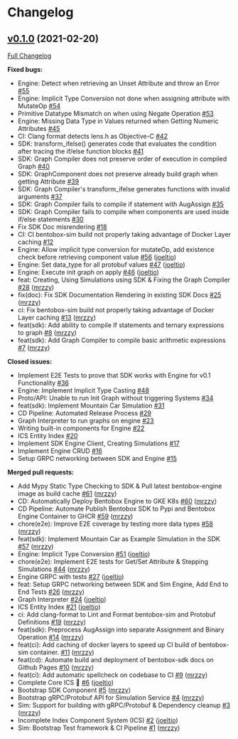 # Changelog

## [v0.1.0](https://github.com/bentobox-dev/bento-box/tree/v0.1.0) (2021-02-20)

[Full Changelog](https://github.com/bentobox-dev/bento-box/compare/84f9d1f6f8f61ea6d545e7a3598b8423d80b496e...v0.1.0)

**Fixed bugs:**

- Engine: Detect when retrieving an Unset Attribute and throw an Error [\#55](https://github.com/bentobox-dev/bento-box/issues/55)
- Engine: Implicit Type Conversion not done when assigning attribute with MutateOp [\#54](https://github.com/bentobox-dev/bento-box/issues/54)
- Primitive Datatype Mismatch on when using Negate Operation [\#53](https://github.com/bentobox-dev/bento-box/issues/53)
- Engine: Missing Data Type in Values returned when Getting Numeric Attributes [\#45](https://github.com/bentobox-dev/bento-box/issues/45)
- CI: Clang format detects lens.h as Objective-C [\#42](https://github.com/bentobox-dev/bento-box/issues/42)
- SDK: transform\_ifelse\(\) generates code that evaluates the condition after tracing the if/else function blocks [\#41](https://github.com/bentobox-dev/bento-box/issues/41)
- SDK: Graph Compiler does not preserve order of execution in compiled Graph [\#40](https://github.com/bentobox-dev/bento-box/issues/40)
- SDK: GraphComponent does not preserve already build graph when getting Attribute [\#39](https://github.com/bentobox-dev/bento-box/issues/39)
- SDK: Graph Compiler's transform\_ifelse generates functions with invalid arguments [\#37](https://github.com/bentobox-dev/bento-box/issues/37)
- SDK: Graph Compiler fails to compile if statement with AugAssign [\#35](https://github.com/bentobox-dev/bento-box/issues/35)
- SDK: Graph Compiler fails to compile when components are used inside if/else statements [\#30](https://github.com/bentobox-dev/bento-box/issues/30)
- Fix SDK Doc misrendering [\#18](https://github.com/bentobox-dev/bento-box/issues/18)
- CI: CI bentobox-sim build not properly taking advantage of Docker Layer caching [\#12](https://github.com/bentobox-dev/bento-box/issues/12)
- Engine: Allow implicit type conversion for mutateOp, add existence check before retrieving component value [\#56](https://github.com/bentobox-dev/bento-box/pull/56) ([joeltio](https://github.com/joeltio))
- Engine: Set data\_type for all protobuf values [\#47](https://github.com/bentobox-dev/bento-box/pull/47) ([joeltio](https://github.com/joeltio))
- Engine: Execute init graph on apply [\#46](https://github.com/bentobox-dev/bento-box/pull/46) ([joeltio](https://github.com/joeltio))
- feat: Creating, Using Simulations using SDK & Fixing the Graph Compiler [\#28](https://github.com/bentobox-dev/bento-box/pull/28) ([mrzzy](https://github.com/mrzzy))
- fix\(doc\): Fix SDK Documentation Rendering in existing SDK Docs [\#25](https://github.com/bentobox-dev/bento-box/pull/25) ([mrzzy](https://github.com/mrzzy))
- ci: Fix bentobox-sim build not properly taking advantage of Docker Layer caching [\#13](https://github.com/bentobox-dev/bento-box/pull/13) ([mrzzy](https://github.com/mrzzy))
- feat\(sdk\): Add ability to compile If statements and ternary expressions to graph [\#8](https://github.com/bentobox-dev/bento-box/pull/8) ([mrzzy](https://github.com/mrzzy))
- feat\(sdk\): Add Graph Compiler to compile basic arithmetic expressions [\#7](https://github.com/bentobox-dev/bento-box/pull/7) ([mrzzy](https://github.com/mrzzy))

**Closed issues:**

- Implement E2E Tests to prove that SDK works with Engine for v0.1 Functionality [\#36](https://github.com/bentobox-dev/bento-box/issues/36)
- Engine: Implement Implicit Type Casting [\#48](https://github.com/bentobox-dev/bento-box/issues/48)
- Proto/API: Unable to run Init Graph without triggering Systems [\#34](https://github.com/bentobox-dev/bento-box/issues/34)
- feat\(sdk\): Implement Mountain Car Simulation [\#31](https://github.com/bentobox-dev/bento-box/issues/31)
- CD Pipeline: Automated Release Process [\#29](https://github.com/bentobox-dev/bento-box/issues/29)
- Graph Interpreter to run graphs on engine [\#23](https://github.com/bentobox-dev/bento-box/issues/23)
- Writing built-in components for Engine [\#22](https://github.com/bentobox-dev/bento-box/issues/22)
- ICS Entity Index [\#20](https://github.com/bentobox-dev/bento-box/issues/20)
- Implement SDK Engine Client, Creating Simulations [\#17](https://github.com/bentobox-dev/bento-box/issues/17)
- Implement Engine CRUD [\#16](https://github.com/bentobox-dev/bento-box/issues/16)
- Setup GRPC networking between SDK and Engine [\#15](https://github.com/bentobox-dev/bento-box/issues/15)

**Merged pull requests:**

- Add Mypy Static Type Checking to SDK & Pull latest bentobox-engine image as build cache [\#61](https://github.com/bentobox-dev/bento-box/pull/61) ([mrzzy](https://github.com/mrzzy))
- CD: Automatically Deploy Bentobox Engine to GKE K8s [\#60](https://github.com/bentobox-dev/bento-box/pull/60) ([mrzzy](https://github.com/mrzzy))
- CD Pipeline: Automate Publish Bentobox SDK to Pypi and Bentobox Engine Container to GHCR [\#59](https://github.com/bentobox-dev/bento-box/pull/59) ([mrzzy](https://github.com/mrzzy))
- chore\(e2e\): Improve E2E coverage by testing more data types [\#58](https://github.com/bentobox-dev/bento-box/pull/58) ([mrzzy](https://github.com/mrzzy))
- feat\(sdk\): Implement Mountain Car as Example Simulation in the SDK [\#57](https://github.com/bentobox-dev/bento-box/pull/57) ([mrzzy](https://github.com/mrzzy))
- Engine: Implicit Type Conversion [\#51](https://github.com/bentobox-dev/bento-box/pull/51) ([joeltio](https://github.com/joeltio))
- chore\(e2e\): Implement E2E tests for Get/Set Attribute & Stepping Simulations [\#44](https://github.com/bentobox-dev/bento-box/pull/44) ([mrzzy](https://github.com/mrzzy))
- Engine GRPC with tests [\#27](https://github.com/bentobox-dev/bento-box/pull/27) ([joeltio](https://github.com/joeltio))
- feat: Setup GRPC networking between SDK and Sim Engine, Add End to End Tests [\#26](https://github.com/bentobox-dev/bento-box/pull/26) ([mrzzy](https://github.com/mrzzy))
- Graph Interpreter [\#24](https://github.com/bentobox-dev/bento-box/pull/24) ([joeltio](https://github.com/joeltio))
- ICS Entity Index [\#21](https://github.com/bentobox-dev/bento-box/pull/21) ([joeltio](https://github.com/joeltio))
- ci: Add clang-format to Lint and Format bentobox-sim and Protobuf Definitions [\#19](https://github.com/bentobox-dev/bento-box/pull/19) ([mrzzy](https://github.com/mrzzy))
- feat\(sdk\): Preprocess AugAssign into separate Assignment and Binary Operation [\#14](https://github.com/bentobox-dev/bento-box/pull/14) ([mrzzy](https://github.com/mrzzy))
- feat\(ci\): Add caching of docker layers to speed up CI build of bentobox-sim container. [\#11](https://github.com/bentobox-dev/bento-box/pull/11) ([mrzzy](https://github.com/mrzzy))
- feat\(cd\): Automate build and deployment of bentobox-sdk docs on Github Pages [\#10](https://github.com/bentobox-dev/bento-box/pull/10) ([mrzzy](https://github.com/mrzzy))
- feat\(ci\): Add automatic spellcheck on codebase to CI [\#9](https://github.com/bentobox-dev/bento-box/pull/9) ([mrzzy](https://github.com/mrzzy))
- Complete Core ICS  🎉 [\#6](https://github.com/bentobox-dev/bento-box/pull/6) ([joeltio](https://github.com/joeltio))
- Bootstrap SDK Component [\#5](https://github.com/bentobox-dev/bento-box/pull/5) ([mrzzy](https://github.com/mrzzy))
- Bootstrap gRPC/Protobuf API for Simulation Service [\#4](https://github.com/bentobox-dev/bento-box/pull/4) ([mrzzy](https://github.com/mrzzy))
- Sim: Support for  building with gRPC/Protobuf & Dependency cleanup [\#3](https://github.com/bentobox-dev/bento-box/pull/3) ([mrzzy](https://github.com/mrzzy))
- Incomplete Index Component System \(ICS\) [\#2](https://github.com/bentobox-dev/bento-box/pull/2) ([joeltio](https://github.com/joeltio))
- Sim: Bootstrap Test framework & CI Pipeline [\#1](https://github.com/bentobox-dev/bento-box/pull/1) ([mrzzy](https://github.com/mrzzy))
